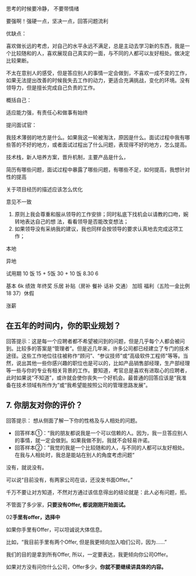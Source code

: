 思考的时候要冷静， 不要带情绪

要强啊！强硬一点，坚决一点，回答问题流利

优缺点：

喜欢做长远的考虑，对自己的水平永远不满足，总是主动去学习新的东西，我是一个比较随和的人，喜欢展现自己真实的一面，与不同的人都可以友好相处。做决定比较果断。

不太在意别人的感受，但是答应别人的事情一定会做到，不喜欢一成不变的工作，如果无法提出改善的时候我失去工作的动力，更适合充满挑战，变化的环境。没有领导力，但是擅长完成自己负责的工作。



概括自己：

适应能力强，有责任心和做事有始终



提问面试官：

我技术薄弱的地方是什么。如果我这一轮被淘汰，原因是什么。面试过程中我有哪些答的不好的地方，或者面试过程出了什么问题，表现得不好的地方，怎么提高。

技术栈，新人培养方案，晋升机制，主要产品是什么，

简历有哪些问题，面试过程中暴露了哪些问题，有哪些不足，如何提高，我想针对性的提高

关于项目经历的描述应该怎么优化

意见不一致

1. 原则上我会尊重和服从领导的工作安排；同时私底下找机会以请教的口吻，婉转地表达自己的想 法，看看领导是否能改变想法；
2. 如果领导没有采纳我的建议，我也同样会按领导的要求认真地去完成这项工作；



本地 

异地 

试用期 10 饭    15 + 5饭   30 + 10 饭  8.30 6

基本 6k 绩效 年终奖 乐居 补贴（房补 餐补 话补 交通） 加班 福利（五险一金比例18 37）休假

涨薪

## 在五年的时间内，你的职业规划？

回答提示：这是每一个应聘者都不希望被问到的问题，但是几乎每个人都会被问到。比较多的答案是“管理者”。但是近几年来，许多公司都已经建立了专门的技术途径。这些工作地位往往被称作“顾问”、“参议技师”或“高级软件工程师”等等。当然，说出其他一些你感兴趣的职位也是可以的，比如产品销售部经理，生产部经理等一些与你的专业有相关背景的工作。要知道，考官总是喜欢有进取心的应聘者，此时如果说“不知道”，或许就会使你丧失一个好机会。最普通的回答应该是“我准备在技术领域有所作为”或“我希望能按照公司的管理思路发展”。

## 7. 你朋友对你的评价？

回答提示： 想从侧面了解一下你的性格及与人相处的问题。

- 回答样本①：“我的朋友都说我是一个可以信赖的人。因为，我一旦答应别人的事情，就一定会做到。如果我做不到，我就不会轻易许诺。
- 回答样本②：”我觉的我是一个比较随和的人，与不同的人都可以友好相处。在我与人相处时，我总是能站在别人的角度考虑问题“



没有，就说没有。

可以说“目前没有，有两家公司在谈，还没发书面Offer。”

千万不要让对方知道，不然对方通过该信息得出的结论就是：此人必有问题，拒。

不管面了多少家，**只要没有Offer, 都说刚刚开始面试。**



02**手里有offer，选择中**

如果你手里有Offer，可以坦诚说大体信息。

比如，“我目前手里有两个Offer, 但是我更倾向加入咱们公司，因为……”

我们的目的是拿到所有Offer, 所以，一定要表达，我更倾向你公司Offer。

如果对方没有问你什么公司，Offer多少。**你就不要继续讲具体的内容。**


























